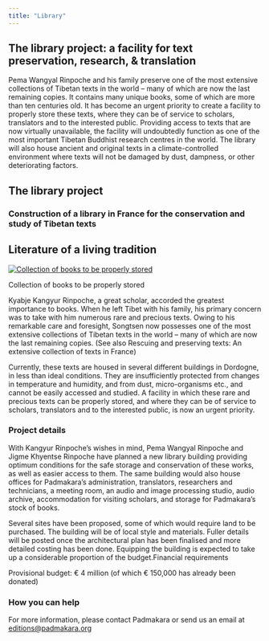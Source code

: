 ```yaml
---
title: "Library"
---
```


##  The library project: a facility for text preservation, research, & translation 

Pema Wangyal Rinpoche and his family preserve one of the most extensive collections of Tibetan texts in the world – many of which are now the last remaining copies. It contains many unique books, some of which are more than ten centuries old. It has become an urgent priority to create a facility to properly store these texts, where they can be of service to scholars, translators and to the interested public. Providing access to texts that are now virtually unavailable, the facility will undoubtedly function as one of the most important Tibetan Buddhist research centres in the world. The library will also house ancient and original texts in a climate-controlled environment where texts will not be damaged by dust, dampness, or other deteriorating factors. 

##  The library project 

###  Construction of a library in France for the conservation and study of Tibetan texts 

##  Literature of a living tradition 

[ ![Collection of books to be properly stored](/images/img_conservation_2-150x150.jpg) ](/images/img_conservation_2.jpg)

Collection of books to be properly stored 

Kyabje Kangyur Rinpoche, a great scholar, accorded the greatest importance to books. When he left Tibet with his family, his primary concern was to take with him numerous rare and precious texts. Owing to his remarkable care and foresight, Songtsen now possesses one of the most extensive collections of Tibetan texts in the world – many of which are now the last remaining copies. (See also Rescuing and preserving texts: An extensive collection of texts in France) 

Currently, these texts are housed in several different buildings in Dordogne, in less than ideal conditions. They are insufficiently protected from changes in temperature and humidity, and from dust, micro-organisms etc., and cannot be easily accessed and studied. A facility in which these rare and precious texts can be properly stored, and where they can be of service to scholars, translators and to the interested public, is now an urgent priority. 

###  Project details 

With Kangyur Rinpoche’s wishes in mind, Pema Wangyal Rinpoche and Jigme Khyentse Rinpoche have planned a new library building providing optimum conditions for the safe storage and conservation of these works, as well as easier access to them. The same building would also house offices for Padmakara’s administration, translators, researchers and technicians, a meeting room, an audio and image processing studio, audio archive, accommodation for visiting scholars, and storage for Padmakara’s stock of books. 

Several sites have been proposed, some of which would require land to be purchased. The building will be of local style and materials. Fuller details will be posted once the architectural plan has been finalised and more detailed costing has been done. Equipping the building is expected to take up a considerable proportion of the budget.Financial requirements 

Provisional budget: € 4 million (of which € 150,000 has already been donated) 

###  How you can help 

For more information, please contact Padmakara or send us an email at [ editions@padmakara.org ](mailto:editions@padmakara.org)
